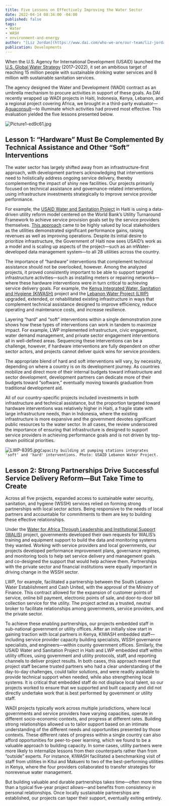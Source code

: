 ```yaml
---
title: Five Lessons on Effectively Improving the Water Sector
date: 2022-04-14 08:34:00 -04:00
published: false
tags:
- Water
- WASH
- environment-and-energy
author: "[Liz Jordan](https://www.dai.com/who-we-are/our-team/liz-jordan)"
publication: Developments
---
```


When the U.S. Agency for International Development (USAID) launched the [U.S. Global Water Strategy](https://www.usaid.gov/what-we-do/water-and-sanitation/us-global-water-strategy) (2017–2022), it set an ambitious target of reaching 15 million people with sustainable drinking water services and 8 million with sustainable sanitation services. 

The agency designed the Water and Development (WADI) contract as an umbrella mechanism to procure activities in support of these goals. As DAI recently wrapped up WADI projects in Haiti, Indonesia, Kenya, Lebanon, and a regional project covering Africa, we brought in a third-party evaluator—[Aguaconsult](https://aguaconsult.co.uk/)—to illuminate which activities had proved most effective. This evaluation yielded the five lessons presented below.

![Picture1-ed9c61.jpg](/uploads/Picture1-ed9c61.jpg)

## Lesson 1: “Hardware” Must Be Complemented By Technical Assistance and Other “Soft” Interventions

The water sector has largely shifted away from an infrastructure-first approach, with development partners acknowledging that interventions need to holistically address ongoing service delivery, thereby complementing the impact of shiny new facilities. Our projects primarily focused on technical assistance and governance-related interventions, using infrastructure investments strategically to improve service provider performance. 

For example, the [USAID Water and Sanitation Project](https://www.dai.com/our-work/projects/haiti-usaid-water-and-sanitation-watsan) in Haiti is using a data-driven utility reform model centered on the World Bank’s Utility Turnaround Framework to achieve service provision goals set by the service providers themselves. [This approach](https://medium.com/usaid-global-waters/creating-a-roadmap-for-sustainable-water-service-delivery-in-haiti-e67128d7ac98) came to be highly valued by local stakeholders as the utilities demonstrated significant performance gains, raising revenues as well as improving operations. Despite its initial desire to prioritize infrastructure, the Government of Haiti now sees USAID’s work as a model and is scaling up aspects of the project—such as an mWater-developed data management system—to all 28 utilities across the country. 

The importance of “hardware” interventions that complement technical assistance should not be overlooked, however. Among the analyzed projects, it proved consistently important to be able to support targeted infrastructure activities—such as installing meters or repairing networks—where these hardware interventions were in turn critical to achieving service delivery goals. For example, the [Kenya Integrated Water, Sanitation and Hygiene (KIWASH)](https://www.dai.com/our-work/projects/kenya-integrated-water-sanitation-and-hygiene-project-kiwash) project and the [Lebanon Water Project (LWP)](https://www.dai.com/our-work/projects/lebanon-water-project-lwp) upgraded, extended, or rehabilitated existing infrastructure in ways that complement technical assistance designed to improve efficiency, reduce operating and maintenance costs, and increase resilience. 

Layering “hard” and “soft” interventions within a single demonstration zone shows how these types of interventions can work in tandem to maximize impact. For example, LWP implemented infrastructure, civic engagement, water demand management, and private sector engagement interventions all in well-defined areas. Sequencing these interventions can be a challenge, however, if hardware interventions are fully dependent on other sector actors, and projects cannot deliver quick wins for service providers.

The appropriate blend of hard and soft interventions will vary, by necessity, depending on where a country is on its development journey. As countries mobilize and direct more of their internal budgets toward infrastructure and sector development, development partners can dedicate more of their budgets toward “software,” eventually moving towards graduation from traditional development aid. 

All of our country-specific projects included investments in both infrastructure and technical assistance, but the proportion targeted toward hardware interventions was relatively higher in Haiti, a fragile state with large infrastructure needs, than in Indonesia, where the existing infrastructure is more expansive and the government devotes significant public resources to the water sector. In all cases, the review underscored the importance of ensuring that infrastructure is designed to support service providers in achieving performance goals and is not driven by top-down political priorities.

![LWP-8395.jpg](/uploads/LWP-8395.jpg)`Capacity building at pumping stations integrates 'soft' and 'hard' interventions. Photo: USAID Lebanon Water Project.` 

## Lesson 2: Strong Partnerships Drive Successful Service Delivery Reform—But Take Time to Create

Across all five projects, expanded access to sustainable water security, sanitation, and hygiene (WSSH) services relied on forming strong partnerships with local sector actors. Being responsive to the needs of local partners and accountable for commitments to them are key to building these effective relationships. 

Under the [Water for Africa Through Leadership and Institutional Support (WALIS)](https://www.dai.com/our-work/projects/worldwide-water-africa-through-leadership-and-institutional-support-walis) project, governments developed their own requests for WALIS’s training and equipment support to build the data and monitoring systems they wanted. Working with service providers and local governments, our projects developed performance improvement plans, governance regimes, and monitoring tools to help set service delivery and management goals and co-designed the support that would help achieve them. Partnerships with the private sector and financial institutions were equally important in driving change in the WSSH sector. 

LWP, for example, facilitated a partnership between the South Lebanon Water Establishment and Cash United, with the approval of the Ministry of Finance. This contract allowed for the expansion of customer points of service, online bill payment, electronic points of sale, and door-to-door bill collection service for the utility. The project acted as a trusted, neutral broker to facilitate relationships among governments, service providers, and the private sector.

To achieve these enabling partnerships, our projects embedded staff in sub-national government or utility offices. After an initially slow start in gaining traction with local partners in Kenya, KIWASH embedded staff—including service provider capacity building specialists, WSSH governance specialists, and engineers—within county government offices. Similarly, the USAID Water and Sanitation Project in Haiti and LWP embedded staff within utility offices, using government and utility protocols, staff, and reporting channels to deliver project results. In both cases, this approach meant that project staff became trusted partners who had a clear understanding of the day-to-day challenges, could tailor solutions, and were readily available to provide technical support when needed, while also strengthening local systems. It is critical that embedded staff do not displace local talent, so our projects worked to ensure that we supported and built capacity and did not directly undertake work that is best performed by government or utility staff.

WADI projects typically work across multiple jurisdictions, where local governments and service providers have varying capacities, operate in different socio-economic contexts, and progress at different rates. Building strong relationships allowed us to tailor support based on an intimate understanding of the different needs and opportunities presented by those contexts. These different rates of progress within a single country can also afford opportunities for peer-to-peer learning, which we found to be a valuable approach to building capacity. In some cases, utility partners were more likely to internalize lessons from their counterparts rather than from “outside” experts. For instance, KIWASH facilitated a benchmarking visit of staff from utilities in Kitui and Makueni to two of the best-performing utilities in Kenya, where the four providers collaborated to transfer strategies for nonrevenue water management. 

But building valuable and durable partnerships takes time—often more time than a typical five-year project allows—and benefits from consistency in personal relationships. Once locally sustainable partnerships are established, our projects can taper their support, eventually exiting entirely.




